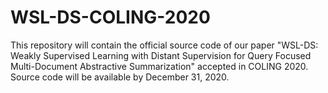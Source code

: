 # WSL-DS-COLING-2020
This repository will contain the official source code of our paper "WSL-DS: Weakly Supervised Learning with Distant Supervision for Query Focused Multi-Document Abstractive Summarization" accepted in COLING 2020.
Source code will be available by December 31, 2020. 
